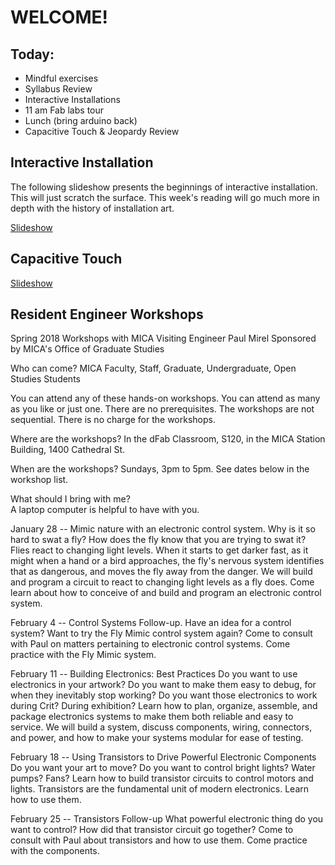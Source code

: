 # WELCOME!

## Today:
- Mindful exercises
- Syllabus Review
- Interactive Installations
- 11 am Fab labs tour
- Lunch (bring arduino back)
- Capacitive Touch & Jeopardy Review

## Interactive Installation

The following slideshow presents the beginnings of interactive installation. This will just scratch the surface. This week's reading will go much more in depth with the history of installation art.

[Slideshow](https://docs.google.com/presentation/d/e/2PACX-1vSmROz3V37juXC6d_RT4RsegCrwS0Ow2AoNIkXwoqTtoTFokuYpdhISdHEPoohFJQdD7QNLpT1UJ4ow/pub?start=false&loop=false&delayms=3000)


## Capacitive Touch
[Slideshow](https://docs.google.com/presentation/d/e/2PACX-1vT-ffr5oNotB4QA9EEm7dnuMZQRRQBuEwBF_M9sP7DskzygoUJWNb1OPCB_SnjRXXnJLSQAoM2ZX97U/pub?start=false&loop=false&delayms=3000)

## Resident Engineer Workshops

Spring 2018 Workshops with MICA Visiting Engineer Paul Mirel
Sponsored by MICA's Office of Graduate Studies

Who can come?
MICA Faculty, Staff, Graduate, Undergraduate, Open Studies Students

You can attend any of these hands-on workshops. You can attend as many as you like or just one. There are no prerequisites. The workshops are not sequential. There is no charge for the workshops.

Where are the workshops?
In the dFab Classroom, S120, in the MICA Station Building, 1400 Cathedral St.

When are the workshops?
Sundays, 3pm to 5pm. See dates below in the workshop list.

What should I bring with me?  
A laptop computer is helpful to have with you.

January 28 -- Mimic nature with an electronic control system.
Why is it so hard to swat a fly? How does the fly know that you are trying to swat it? Flies react to changing light levels. When it starts to get darker fast, as it might when a hand or a bird approaches, the fly's nervous system identifies that as dangerous, and moves the fly away from the danger. We will build and program a circuit to react to changing light levels as a fly does.
Come learn about how to conceive of and build and program an electronic control system.


February 4 -- Control Systems Follow-up.
Have an idea for a control system? Want to try the Fly Mimic control system again?
Come to consult with Paul on matters pertaining to electronic control systems. Come practice with the Fly Mimic system.


February 11 -- Building Electronics: Best Practices
Do you want to use electronics in your artwork? Do you want to make them easy to debug, for when they inevitably stop working? Do you want those electronics to work during Crit? During exhibition?
Learn how to plan, organize, assemble, and package electronics systems to make them both reliable and easy to service. We will build a system, discuss components, wiring, connectors, and power, and how to make your systems modular for ease of testing.


February 18 -- Using Transistors to Drive Powerful Electronic Components
Do you want your art to move? Do you want to control bright lights? Water pumps? Fans?
Learn how to build transistor circuits to control motors and lights.
Transistors are the fundamental unit of modern electronics. Learn how to use them.

February 25 -- Transistors Follow-up
What powerful electronic thing do you want to control? How did that transistor circuit go together?
Come to consult with Paul about transistors and how to use them. Come practice with the components.

